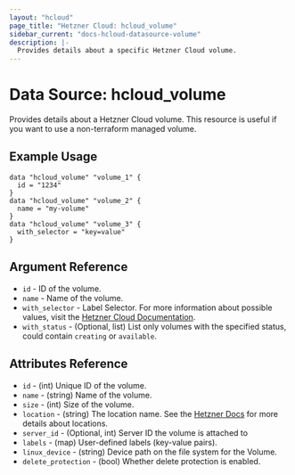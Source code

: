 ```yaml
---
layout: "hcloud"
page_title: "Hetzner Cloud: hcloud_volume"
sidebar_current: "docs-hcloud-datasource-volume"
description: |-
  Provides details about a specific Hetzner Cloud volume.
---
```

# Data Source: hcloud_volume
Provides details about a Hetzner Cloud volume.
This resource is useful if you want to use a non-terraform managed volume.
## Example Usage
```hcl
data "hcloud_volume" "volume_1" {
  id = "1234"
}
data "hcloud_volume" "volume_2" {
  name = "my-volume"
}
data "hcloud_volume" "volume_3" {
  with_selector = "key=value"
}
```

## Argument Reference
- `id` - ID of the volume.
- `name` - Name of the volume.
- `with_selector` - Label Selector. For more information about possible values, visit the [Hetzner Cloud Documentation](https://docs.hetzner.cloud/#overview-label-selector).
- `with_status` - (Optional, list) List only volumes with the specified status, could contain `creating` or `available`.

## Attributes Reference
- `id` - (int) Unique ID of the volume.
- `name` - (string) Name of the volume.
- `size` - (int) Size of the volume.
- `location` - (string) The location name. See the [Hetzner Docs](https://docs.hetzner.com/cloud/general/locations/#what-locations-are-there) for more details about locations.
- `server_id` - (Optional, int) Server ID the volume is attached to
- `labels` - (map) User-defined labels (key-value pairs).
- `linux_device` - (string) Device path on the file system for the Volume.
- `delete_protection` - (bool) Whether delete protection is enabled.

